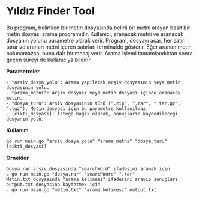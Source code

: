 # Yıldız Finder Tool

Bu program, belirtilen bir metin dosyasında belirli bir metni arayan basit bir metin dosyası arama programıdır. Kullanıcı, aranacak metni ve aranacak dosyanın yolunu parametre olarak verir. Program, dosyayı açar, her satırı tarar ve aranan metni içeren satırları terminalde gösterir. Eğer aranan metin bulunamazsa, buna dair bir mesaj verir. Arama işlemi tamamlandıktan sonra geçen süreyi de kullanıcıya bildirir.

**Parametreler**

    - "arsiv_dosya_yolu": Arama yapılacak arşiv dosyasının veya metin dosyasının yolu.
    - "arama_metni": Arşiv dosyası veya metin dosyası içinde aranacak metin.
    - "dosya_turu": Arşiv dosyasının türü (".zip", ".rar", ".tar.gz", ".tgz"). Metin dosyası için bu parametre kullanılmaz.
    - [cikti_dosyasi]: İsteğe bağlı olarak, sonuçların kaydedileceği dosyanın yolu.

**Kullanım**

    go run main.go "arsiv_dosya_yolu" "arama_metni" "dosya_turu" [cikti_dosyasi]

**Örnekler**

    Dosya.rar arşiv dosyasında "searchWord" ifadesini aramak için
    ↳ go run main.go "dosya.rar" "searchWord" ".rar"
    Metin.txt dosyasında "arama kelimesi" ifadesini arayıp sonuçları output.txt dosyasına kaydetmek için
    ↳ go run main.go "metin.txt" "arama kelimesi" output.txt
